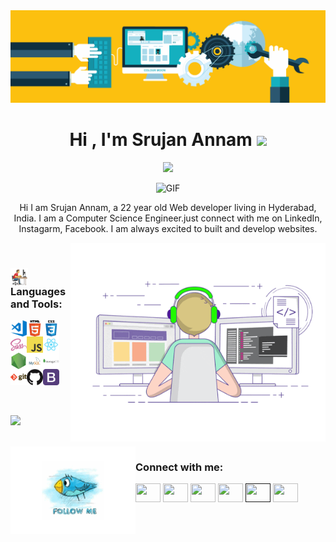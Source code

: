 <img alt="GIF"  src="https://github.com/SrujanAnnam/SrujanAnnam/blob/main/styles/head.gif">
<h1 align="center">Hi , I'm Srujan Annam <img src="https://media.giphy.com/media/hvRJCLFzcasrR4ia7z/giphy.gif" width="35"></h1>
<p align="center">
  <a href="https://github.com/SrujanAnnam/SrujanAnnam/blob/main/styles/code.gif"><img src="https://readme-typing-svg.herokuapp.com?lines=Computer+Science+Student;Full+Stack+Web+Developer;Always%20learning%20new%20things&center=true&width=500&height=50"></a>
</p>
<p align="center"><img  alt="GIF" src="https://user-images.githubusercontent.com/22797857/90096358-dba16400-dd54-11ea-8e44-e181ada72661.gif" width="408" height="318"></P>
<p align="center">
Hi I am Srujan Annam, a 22 year old Web developer living in Hyderabad, India. I am a Computer Science Engineer.just connect with me on LinkedIn, Instagarm, Facebook. I am always excited to built and develop websites.</P>
<img align="right" alt="GIF" src="https://github.com/SrujanAnnam/SrujanAnnam/blob/main/styles/coding.gif" width="408" height="318" />
<br>
<h3 align="left"><img src="https://github.com/SrujanAnnam/SrujanAnnam/blob/main/styles/stress.gif" align="center"
                width="28" />Languages and Tools:</h3>
<p align="left">     
<img align="left" alt="Visual Studio Code" width="26px" src="https://raw.githubusercontent.com/github/explore/80688e429a7d4ef2fca1e82350fe8e3517d3494d/topics/visual-studio-code/visual-studio-code.png" />
<img align="left" alt="HTML5" width="26px" src="https://raw.githubusercontent.com/github/explore/80688e429a7d4ef2fca1e82350fe8e3517d3494d/topics/html/html.png" />
<img align="left" alt="CSS3" width="26px" src="https://raw.githubusercontent.com/github/explore/80688e429a7d4ef2fca1e82350fe8e3517d3494d/topics/css/css.png" />
<img align="left" alt="Sass" width="26px" src="https://raw.githubusercontent.com/github/explore/80688e429a7d4ef2fca1e82350fe8e3517d3494d/topics/sass/sass.png" />
<img align="left" alt="JavaScript" width="26px" src="https://raw.githubusercontent.com/github/explore/80688e429a7d4ef2fca1e82350fe8e3517d3494d/topics/javascript/javascript.png" />
<img align="left" alt="React" width="26px" src="https://raw.githubusercontent.com/github/explore/80688e429a7d4ef2fca1e82350fe8e3517d3494d/topics/react/react.png" />
<img align="left" alt="Node.js" width="26px" src="https://raw.githubusercontent.com/github/explore/80688e429a7d4ef2fca1e82350fe8e3517d3494d/topics/nodejs/nodejs.png" />
<img align="left" alt="MySQL" width="26px" src="https://raw.githubusercontent.com/github/explore/80688e429a7d4ef2fca1e82350fe8e3517d3494d/topics/mysql/mysql.png" />
<img align="left" alt="MongoDB" width="26px" src="https://raw.githubusercontent.com/github/explore/80688e429a7d4ef2fca1e82350fe8e3517d3494d/topics/mongodb/mongodb.png" />
<img align="left" alt="Git" width="26px" src="https://raw.githubusercontent.com/github/explore/80688e429a7d4ef2fca1e82350fe8e3517d3494d/topics/git/git.png" />
<img align="left" alt="GitHub" width="26px" src="https://raw.githubusercontent.com/github/explore/78df643247d429f6cc873026c0622819ad797942/topics/github/github.png" />
<img alt="Bootstrap" width="26px" src="https://raw.githubusercontent.com/github/explore/78df643247d429f6cc873026c0622819ad797942/topics/bootstrap/bootstrap.png" />
</p>  
<br>
<p aligh="left">
  <img height="180em" src="https://github-readme-stats.vercel.app/api/top-langs/?username=SrujanAnnam&exclude_repo=KNN-Image-Classification&show_icons=true&hide_border=true&layout=compact&langs_count=8"/></P>
<br>
<img  align="left" alt="GIF" src="https://github.com/SrujanAnnam/SrujanAnnam/blob/main/styles/Lvoe.gif" height="140" width="200">
<p align="right">
  <h3>Connect with me:</h3>
  <a href="https://twitter.com/itsh_srujan" target="blank"><img align="center"  src="https://cdn.jsdelivr.net/npm/simple-icons@3.0.1/icons/twitter.svg" alt="" height="30" width="40" /></a> 
  <a href="https://www.linkedin.com/in/srujan-annam-a73210189" target="blank"><img align="center" src="https://cdn.jsdelivr.net/npm/simple-icons@3.0.1/icons/linkedin.svg" alt="" height="30" width="40" /></a>
  <a href="https://www.facebook.com/srujan.ram.79" target="blank"><img align="center" src="https://cdn.jsdelivr.net/npm/simple-icons@3.0.1/icons/facebook.svg" alt="" height="30" width="40" /></a>
  <a href="https://www.instagram.com/itsh_srujan/" target="blank"><img align="center" src="https://cdn.jsdelivr.net/npm/simple-icons@3.0.1/icons/instagram.svg" alt="" height="30" width="40" /></a>
  <a href="" target="blank"><img align="center" src="https://cdn.jsdelivr.net/npm/simple-icons@3.0.1/icons/youtube.svg" alt="" height="30" width="40" /></a>
  <a href="mailto:srujanram5299@gmail.com" target="blank"><img align="center" src="https://cdn.jsdelivr.net/npm/simple-icons@3.0.1/icons/gmail.svg" alt="" height="30" width="40" /></a>
</p>

